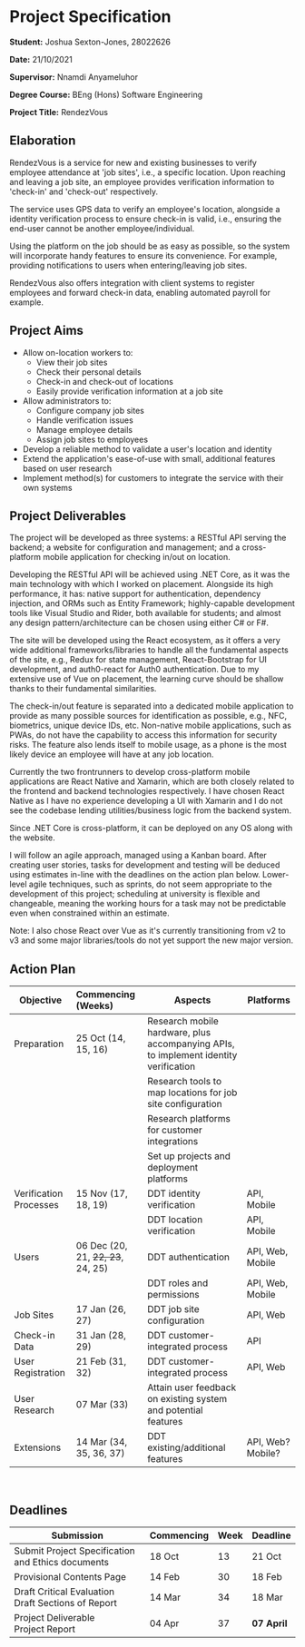 # Project Specification

**Student:** Joshua Sexton-Jones, 28022626

**Date:** 21/10/2021

**Supervisor:** Nnamdi Anyameluhor

**Degree Course:** BEng (Hons) Software Engineering

**Project Title:** RendezVous

## Elaboration

RendezVous is a service for new and existing businesses to
verify employee attendance at 'job sites', i.e., a specific
location. Upon reaching and leaving a job site, an employee
provides verification information to 'check-in' and
'check-out' respectively.

The service uses GPS data to verify an employee's location,
alongside a identity verification process to ensure check-in
is valid, i.e., ensuring the end-user cannot be another
employee/individual.

Using the platform on the job should be as easy as possible,
so the system will incorporate handy features to ensure its
convenience. For example, providing notifications to users
when entering/leaving job sites.

RendezVous also offers integration with client systems to
register employees and forward check-in data, enabling
automated payroll for example.

## Project Aims

- Allow on-location workers to:
  - View their job sites
  - Check their personal details
  - Check-in and check-out of locations
  - Easily provide verification information at a job site
- Allow administrators to:
  - Configure company job sites
  - Handle verification issues
  - Manage employee details
  - Assign job sites to employees
- Develop a reliable method to validate a user's location
  and identity
- Extend the application's ease-of-use with small,
  additional features based on user research
- Implement method(s) for customers to integrate the service
  with their own systems

## Project Deliverables

The project will be developed as three systems: a RESTful
API serving the backend; a website for configuration and
management; and a cross-platform mobile application for
checking in/out on location.

Developing the RESTful API will be achieved using .NET Core,
as it was the main technology with which I worked on
placement. Alongside its high performance, it has: native
support for authentication, dependency injection, and ORMs
such as Entity Framework; highly-capable development tools
like Visual Studio and Rider, both available for students;
and almost any design pattern/architecture can be chosen
using either C# or F#.

The site will be developed using the React ecosystem, as it
offers a very wide additional frameworks/libraries to handle
all the fundamental aspects of the site, e.g., Redux for
state management, React-Bootstrap for UI development, and
auth0-react for Auth0 authentication. Due to my extensive
use of Vue on placement, the learning curve should be
shallow thanks to their fundamental similarities.

The check-in/out feature is separated into a dedicated
mobile application to provide as many possible sources for
identification as possible, e.g., NFC, biometrics, unique
device IDs, etc. Non-native mobile applications, such as
PWAs, do not have the capability to access this information
for security risks. The feature also lends itself to mobile
usage, as a phone is the most likely device an employee will
have at any job location.

Currently the two frontrunners to develop cross-platform
mobile applications are React Native and Xamarin, which are
both closely related to the frontend and backend
technologies respectively. I have chosen React Native as I
have no experience developing a UI with Xamarin and I do not
see the codebase lending utilities/business logic from the
backend system.

Since .NET Core is cross-platform, it can be deployed on any
OS along with the website.

I will follow an agile approach, managed using a Kanban
board. After creating user stories, tasks for development
and testing will be deduced using estimates in-line with the
deadlines on the action plan below. Lower-level agile
techniques, such as sprints, do not seem appropriate to the
development of this project; scheduling at university is
flexible and changeable, meaning the working hours for a
task may not be predictable even when constrained within an
estimate.

Note: I also chose React over Vue as it's currently
transitioning from v2 to v3 and some major libraries/tools
do not yet support the new major version.

## Action Plan

| Objective              | Commencing (Weeks)                  | Aspects                                                                              | Platforms         |
| ---------------------- | :---------------------------------- | ------------------------------------------------------------------------------------ | ----------------- |
| Preparation            | 25 Oct (14, 15, 16)                 | Research mobile hardware, plus accompanying APIs, to implement identity verification |
|                        |                                     | Research tools to map locations for job site configuration                           |
|                        |                                     | Research platforms for customer integrations                                         |
|                        |                                     | Set up projects and deployment platforms                                             |
| Verification Processes | 15 Nov (17, 18, 19)                 | DDT identity verification                                                            | API, Mobile       |
|                        |                                     | DDT location verification                                                            | API, Mobile       |
| Users                  | 06 Dec (20, 21, ~~22, 23~~, 24, 25) | DDT authentication                                                                   | API, Web, Mobile  |
|                        |                                     | DDT roles and permissions                                                            | API, Web, Mobile  |
| Job Sites              | 17 Jan (26, 27)                     | DDT job site configuration                                                           | API, Web          |
| Check-in Data          | 31 Jan (28, 29)                     | DDT customer-integrated process                                                      | API               |
| User Registration      | 21 Feb (31, 32)                     | DDT customer-integrated process                                                      | API, Web          |
| User Research          | 07 Mar (33)                         | Attain user feedback on existing system and potential features                       |                   |
| Extensions             | 14 Mar (34, 35, 36, 37)             | DDT existing/additional features                                                     | API, Web? Mobile? |

<br>

## Deadlines

| Submission                                             | Commencing | Week | Deadline     |
| ------------------------------------------------------ | ---------- | ---- | ------------ |
| Submit Project Specification and Ethics documents      | 18 Oct     | 13   | 21 Oct       |
| Provisional Contents Page                              | 14 Feb     | 30   | 18 Feb       |
| Draft Critical Evaluation <br>Draft Sections of Report | 14 Mar     | 34   | 18 Mar       |
| Project Deliverable <br> Project Report                | 04 Apr     | 37   | **07 April** |
